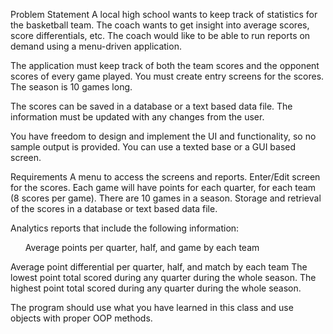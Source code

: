 Problem Statement
A local high school wants to keep track of statistics for the basketball team. The coach wants to get insight into average scores, score differentials, etc.  The coach would like to be able to run reports on demand using a menu-driven application.

The application must keep track of both the team scores and the opponent scores of every game played.  You must create entry screens for the scores. The season is 10 games long.

The scores can be saved in a database or a text based data file. The information must be updated with any changes from the user. 

You have freedom to design and implement the UI and functionality, so no sample output is provided. You can use a texted base or a GUI based screen.

Requirements
A menu to access the screens and reports.
Enter/Edit screen for the scores.  Each game will have points for each quarter, for each team (8 scores per game).  There are 10 games in a season.
Storage and retrieval of the scores in a database or text based data file.

Analytics reports that include the following information:

<ul>Average points per quarter, half, and game by each team</ul>
Average point differential per quarter, half, and match by each team
The lowest point total scored during any quarter during the whole season.
The highest point total scored during any quarter during the whole season.

The program should use what you have learned in this class and use objects with proper OOP methods. 
